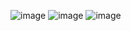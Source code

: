 ![image](https://github.com/Rahul4112002/Flask---Login-Sign-Up-Page/assets/124488758/8ca6bb06-261f-4976-a03b-2ff244ad5067)
![image](https://github.com/Rahul4112002/Flask---Login-Sign-Up-Page/assets/124488758/4c4635da-9438-4541-9064-54d1db4fe405)
![image](https://github.com/Rahul4112002/Flask---Login-Sign-Up-Page/assets/124488758/135fa8c0-f3dc-4f41-bf51-4e86a050cc78)


